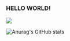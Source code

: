 ### HELLO WORLD!

![](https://komarev.com/ghpvc/?username=EVBLOOD&color=blue)


![Anurag's GitHub stats](https://github-readme-stats.vercel.app/api?username=EVBLOOD&show_icons=true&theme=tokyonight)
